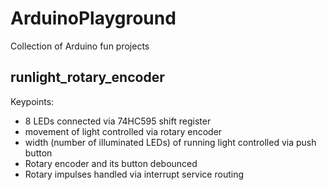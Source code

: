 # ArduinoPlayground
Collection of Arduino fun projects

## runlight_rotary_encoder
Keypoints:
- 8 LEDs connected via 74HC595 shift register
- movement of light controlled via rotary encoder
- width (number of illuminated LEDs) of running light controlled via push button
- Rotary encoder and its button debounced
- Rotary impulses handled via interrupt service routing
